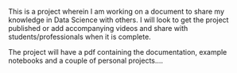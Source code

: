 This is a project wherein I am working on a document 
to share my knowledge in Data Science with others. I will
look to get the project published or add accompanying videos
and share with students/professionals when it is complete.

The project will have a pdf containing the documentation, example
notebooks and a couple of personal projects....